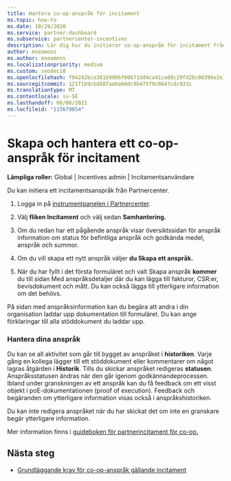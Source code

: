 ```yaml
---
title: Hantera co-op-anspråk för incitament
ms.topic: how-to
ms.date: 10/29/2020
ms.service: partner-dashboard
ms.subservice: partnercenter-incentives
description: Lär dig hur du initierar co-op-anspråk för incitament från Partnercenter. Du kan se all aktivitet som går till bygget av anspråket i historiken.
author: mseamons
ms.author: mseamons
ms.localizationpriority: medium
ms.custom: seodec18
ms.openlocfilehash: f94242bce381b9906f00671dd4ca41ca68c29fd28c80396e2e17d0130807ab71
ms.sourcegitcommit: 121f1b9cbd88faeba60dc9b475f9c0647cdc933c
ms.translationtype: MT
ms.contentlocale: sv-SE
ms.lasthandoff: 08/06/2021
ms.locfileid: "115679854"
---
```

# <a name="create-and-manage-an-incentives-co-op-claim"></a>Skapa och hantera ett co-op-anspråk för incitament

**Lämpliga roller:** Global | Incentives admin | Incitamentsanvändare

Du kan initiera ett incitamentsanspråk från Partnercenter.

1. Logga in på [instrumentpanelen i Partnercenter](https://partner.microsoft.com/dashboard/).

2. Välj **fliken Incitament** och välj sedan **Samhantering.**

3. Om du redan har ett pågående anspråk visar översiktssidan för anspråk information om status för befintliga anspråk och godkända medel, anspråk och summor.

4. Om du vill skapa ett nytt anspråk väljer **du Skapa ett anspråk.**

5. När du har fyllt i det första formuläret och valt Skapa anspråk **kommer** du till sidan Med anspråksdetaljer där du kan lägga till fakturor, CSR:er, bevisdokument och mått. Du kan också lägga till ytterligare information om det behövs.

På sidan med anspråksinformation kan du begära att andra i din organisation laddar upp dokumentation till formuläret. Du kan ange förklaringar till alla stöddokument du laddar upp. 

### <a name="manage-your-claims"></a>Hantera dina anspråk

Du kan se all aktivitet som går till bygget av anspråket i **historiken**. Varje gång en kollega lägger till ett stöddokument eller kommentarer om något lagras åtgärden i **Historik**. Tills du skickar anspråket redigeras **statusen**. Anspråksstatusen ändras när den går igenom godkännandeprocessen. Ibland under granskningen av ett anspråk kan du få feedback om ett visst objekt i poE-dokumentationen (proof of execution). Feedback och begäranden om ytterligare information visas också i anspråkshistoriken.

Du kan inte redigera anspråket när du har skickat det om inte en granskare begär ytterligare information.

Mer information finns i [guideboken för partnerincitament för co-op.](https://assetsprod.microsoft.com/co-op-guidebook.pdf)

## <a name="next-steps"></a>Nästa steg

- [Grundläggande krav för co-op-anspråk gällande incitament](core-requirements.md)